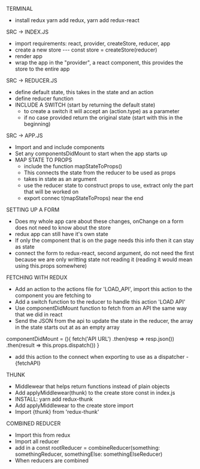 TERMINAL
- install redux yarn add redux, yarn add redux-react

SRC -> INDEX.JS
- import requirements: react, provider, createStore, reducer, app   
- create a new store --- const store = createStore(reducer)
- render app
- wrap the app in the "provider", a react component, this provides the store to the entire app

SRC -> REDUCER.JS
- define default state, this takes in the state and an action
- define reducer function
- INCLUDE A SWITCH (start by returning the default state)
    - to create a switch it will accept an (action.type) as a parameter
    - if no case provided return the original state (start with this in the beginning)

SRC -> APP.JS
- Import and and include components
- Set any componentsDidMount to start when the app starts up
- MAP STATE TO PROPS
   - include the function mapStateToProps()
   - This connects the state from the reducer to be used as props
   - takes in state as an argument
   - use the reducer state to construct props to use, extract only the part that will be worked on
   - export connec
   t(mapStateToProps) near the end


SETTING UP A FORM
- Does my whole app care about these changes, onChange on a form does not need to know about the store
- redux app can still have it's own state
- If only the component that is on the page needs this info then it can stay as state
- connect the form to redux-react, second argument, do not need the first because we are only writting state not reading it (reading it would mean using this.props somewhere)


FETCHING WITH REDUX
- Add an action to the actions file for 'LOAD_API', import this action to the component you are fetching to
- Add a switch function to the reducer to handle this action 'LOAD API'
- Use componentDidMount function to fetch from an API the same way that we did in react
- Send the JSON from the api to update the state in the reducer, the array in the state starts out at as an empty array

componentDidMount = (){
  fetch('API URL')
  .then(resp => resp.json())
  .then(result => this.props.dispatch())
}

- add this action to the connect when exporting to use as a dispatcher -  {fetchAPI}


THUNK
- Middlewear that helps return functions instead of plain objects
- Add applyMiddlewear(thunk) to the create store const in index.js
- INSTALL: yarn add redux-thunk
- Add applyMiddlewear to the create store import
- Import {thunk} from 'redux-thunk'

COMBINED REDUCER
-  Import this from redux
- Import all reducer
- add in a const rootReducer = combineReducer(something: somethingReducer, somethingElse: somethingElseReducer)
- When reducers are combined
